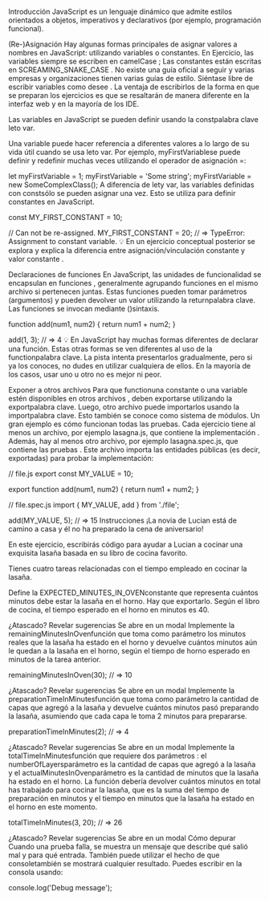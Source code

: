 Introducción
JavaScript es un lenguaje dinámico que admite estilos orientados a objetos, imperativos y declarativos (por ejemplo, programación funcional).

(Re-)Asignación
Hay algunas formas principales de asignar valores a nombres en JavaScript: utilizando variables o constantes. En Ejercicio, las variables siempre se escriben en camelCase ; Las constantes están escritas en SCREAMING_SNAKE_CASE . No existe una guía oficial a seguir y varias empresas y organizaciones tienen varias guías de estilo. Siéntase libre de escribir variables como desee . La ventaja de escribirlos de la forma en que se preparan los ejercicios es que se resaltarán de manera diferente en la interfaz web y en la mayoría de los IDE.

Las variables en JavaScript se pueden definir usando la constpalabra clave leto var.

Una variable puede hacer referencia a diferentes valores a lo largo de su vida útil cuando se usa leto var. Por ejemplo, myFirstVariablese puede definir y redefinir muchas veces utilizando el operador de asignación =:

let myFirstVariable = 1;
myFirstVariable = 'Some string';
myFirstVariable = new SomeComplexClass();
A diferencia de lety var, las variables definidas con constsólo se pueden asignar una vez. Esto se utiliza para definir constantes en JavaScript.

const MY_FIRST_CONSTANT = 10;

// Can not be re-assigned.
MY_FIRST_CONSTANT = 20;
// => TypeError: Assignment to constant variable.
💡 En un ejercicio conceptual posterior se explora y explica la diferencia entre asignación/vinculación constante y valor constante .

Declaraciones de funciones
En JavaScript, las unidades de funcionalidad se encapsulan en funciones , generalmente agrupando funciones en el mismo archivo si pertenecen juntas. Estas funciones pueden tomar parámetros (argumentos) y pueden devolver un valor utilizando la returnpalabra clave. Las funciones se invocan mediante ()sintaxis.

function add(num1, num2) {
  return num1 + num2;
}

add(1, 3);
// => 4
💡 En JavaScript hay muchas formas diferentes de declarar una función. Estas otras formas se ven diferentes al uso de la functionpalabra clave. La pista intenta presentarlos gradualmente, pero si ya los conoces, no dudes en utilizar cualquiera de ellos. En la mayoría de los casos, usar uno u otro no es mejor ni peor.

Exponer a otros archivos
Para que functionuna constante o una variable estén disponibles en otros archivos , deben exportarse utilizando la exportpalabra clave. Luego, otro archivo puede importarlos usando la importpalabra clave. Esto también se conoce como sistema de módulos. Un gran ejemplo es cómo funcionan todas las pruebas. Cada ejercicio tiene al menos un archivo, por ejemplo lasagna.js, que contiene la implementación . Además, hay al menos otro archivo, por ejemplo lasagna.spec.js, que contiene las pruebas . Este archivo importa las entidades públicas (es decir, exportadas) para probar la implementación:

// file.js
export const MY_VALUE = 10;

export function add(num1, num2) {
  return num1 + num2;
}

// file.spec.js
import { MY_VALUE, add } from './file';

add(MY_VALUE, 5);
// => 15
Instrucciones
¡La novia de Lucian está de camino a casa y él no ha preparado la cena de aniversario!

En este ejercicio, escribirás código para ayudar a Lucian a cocinar una exquisita lasaña basada en su libro de cocina favorito.

Tienes cuatro tareas relacionadas con el tiempo empleado en cocinar la lasaña.

Define la EXPECTED_MINUTES_IN_OVENconstante que representa cuántos minutos debe estar la lasaña en el horno. Hay que exportarlo. Según el libro de cocina, el tiempo esperado en el horno en minutos es 40.


¿Atascado? Revelar sugerencias
Se abre en un modal
Implemente la remainingMinutesInOvenfunción que toma como parámetro los minutos reales que la lasaña ha estado en el horno y devuelve cuántos minutos aún le quedan a la lasaña en el horno, según el tiempo de horno esperado en minutos de la tarea anterior.

remainingMinutesInOven(30);
// => 10

¿Atascado? Revelar sugerencias
Se abre en un modal
Implemente la preparationTimeInMinutesfunción que toma como parámetro la cantidad de capas que agregó a la lasaña y devuelve cuántos minutos pasó preparando la lasaña, asumiendo que cada capa le toma 2 minutos para prepararse.

preparationTimeInMinutes(2);
// => 4

¿Atascado? Revelar sugerencias
Se abre en un modal
Implemente la totalTimeInMinutesfunción que requiere dos parámetros : el numberOfLayersparámetro es la cantidad de capas que agregó a la lasaña y el actualMinutesInOvenparámetro es la cantidad de minutos que la lasaña ha estado en el horno. La función debería devolver cuántos minutos en total has trabajado para cocinar la lasaña, que es la suma del tiempo de preparación en minutos y el tiempo en minutos que la lasaña ha estado en el horno en este momento.

totalTimeInMinutes(3, 20);
// => 26

¿Atascado? Revelar sugerencias
Se abre en un modal
Cómo depurar
Cuando una prueba falla, se muestra un mensaje que describe qué salió mal y para qué entrada. También puede utilizar el hecho de que consoletambién se mostrará cualquier resultado. Puedes escribir en la consola usando:

console.log('Debug message');